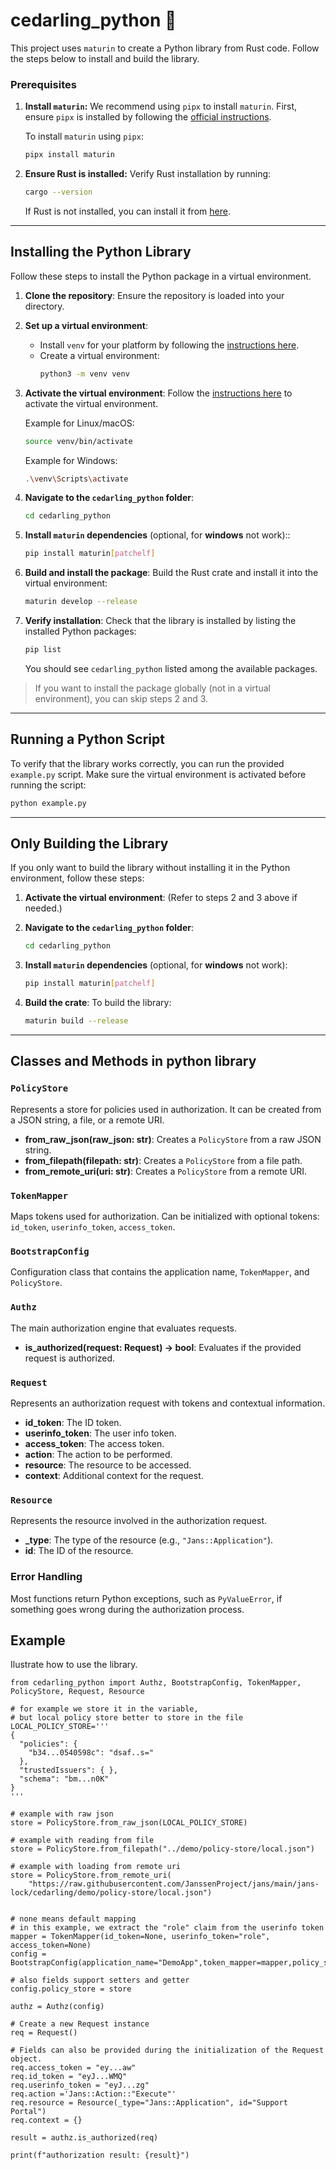# cedarling_python 🐍

This project uses `maturin` to create a Python library from Rust code. Follow the steps below to install and build the library.

### Prerequisites

1. **Install `maturin`:**
   We recommend using `pipx` to install `maturin`. First, ensure `pipx` is installed by following the [official instructions](https://pipx.pypa.io/stable/).

   To install `maturin` using `pipx`:

   ```bash
   pipx install maturin
   ```

1. **Ensure Rust is installed:**
   Verify Rust installation by running:
   ```bash
   cargo --version
   ```
   If Rust is not installed, you can install it from [here](https://www.rust-lang.org/tools/install).

---

## Installing the Python Library

Follow these steps to install the Python package in a virtual environment.

1. **Clone the repository**:
   Ensure the repository is loaded into your directory.

1. **Set up a virtual environment**:
   - Install `venv` for your platform by following the [instructions here](https://virtualenv.pypa.io/en/latest/installation.html).
   - Create a virtual environment:
     ```bash
     python3 -m venv venv
     ```
1. **Activate the virtual environment**:
   Follow the [instructions here](https://packaging.python.org/guides/installing-using-pip-and-virtual-environments/#activate-a-virtual-environment) to activate the virtual environment.

   Example for Linux/macOS:

   ```bash
   source venv/bin/activate
   ```

   Example for Windows:

   ```bash
   .\venv\Scripts\activate
   ```

1. **Navigate to the `cedarling_python` folder**:

   ```bash
   cd cedarling_python
   ```

1. **Install `maturin` dependencies** (optional, for **windows** not work)::

   ```bash
   pip install maturin[patchelf]
   ```

1. **Build and install the package**:
   Build the Rust crate and install it into the virtual environment:

   ```bash
   maturin develop --release
   ```

1. **Verify installation**:
   Check that the library is installed by listing the installed Python packages:
   ```bash
   pip list
   ```
   You should see `cedarling_python` listed among the available packages.

> If you want to install the package globally (not in a virtual environment), you can skip steps 2 and 3.

---

## Running a Python Script

To verify that the library works correctly, you can run the provided `example.py` script. Make sure the virtual environment is activated before running the script:

```bash
python example.py
```

---

## Only Building the Library

If you only want to build the library without installing it in the Python environment, follow these steps:

1. **Activate the virtual environment**:
   (Refer to steps 2 and 3 above if needed.)

1. **Navigate to the `cedarling_python` folder**:

   ```bash
   cd cedarling_python
   ```

1. **Install `maturin` dependencies** (optional, for **windows** not work):

   ```bash
   pip install maturin[patchelf]
   ```

1. **Build the crate**:
   To build the library:
   ```bash
   maturin build --release
   ```

___


## Classes and Methods in python library

### `PolicyStore`

Represents a store for policies used in authorization. It can be created from a JSON string, a file, or a remote URI.

- **from_raw_json(raw_json: str)**: Creates a `PolicyStore` from a raw JSON string.
- **from_filepath(filepath: str)**: Creates a `PolicyStore` from a file path.
- **from_remote_uri(uri: str)**: Creates a `PolicyStore` from a remote URI.

### `TokenMapper`

Maps tokens used for authorization. Can be initialized with optional tokens: `id_token`, `userinfo_token`, `access_token`.

### `BootstrapConfig`

Configuration class that contains the application name, `TokenMapper`, and `PolicyStore`.

### `Authz`

The main authorization engine that evaluates requests.

- **is_authorized(request: Request) -> bool**: Evaluates if the provided request is authorized.

### `Request`

Represents an authorization request with tokens and contextual information.

- **id_token**: The ID token.
- **userinfo_token**: The user info token.
- **access_token**: The access token.
- **action**: The action to be performed.
- **resource**: The resource to be accessed.
- **context**: Additional context for the request.

### `Resource`

Represents the resource involved in the authorization request.

- **_type**: The type of the resource (e.g., `"Jans::Application"`).
- **id**: The ID of the resource.

### Error Handling

Most functions return Python exceptions, such as `PyValueError`, if something goes wrong during the authorization process.

## Example

Ilustrate how to use the library.

```
from cedarling_python import Authz, BootstrapConfig, TokenMapper, PolicyStore, Request, Resource

# for example we store it in the variable, 
# but local policy store better to store in the file
LOCAL_POLICY_STORE='''
{
  "policies": {
    "b34...0540598c": "dsaf..s="
  },
  "trustedIssuers": { },
  "schema": "bm...n0K"
}
'''

# example with raw json
store = PolicyStore.from_raw_json(LOCAL_POLICY_STORE)

# example with reading from file
store = PolicyStore.from_filepath("../demo/policy-store/local.json")

# example with loading from remote uri
store = PolicyStore.from_remote_uri(
    "https://raw.githubusercontent.com/JanssenProject/jans/main/jans-lock/cedarling/demo/policy-store/local.json")


# none means default mapping
# in this example, we extract the "role" claim from the userinfo token
mapper = TokenMapper(id_token=None, userinfo_token="role", access_token=None)
config = BootstrapConfig(application_name="DemoApp",token_mapper=mapper,policy_store=store)

# also fields support setters and getter
config.policy_store = store

authz = Authz(config)

# Create a new Request instance
req = Request()

# Fields can also be provided during the initialization of the Request object.
req.access_token = "ey...aw"
req.id_token = "eyJ...WMQ"
req.userinfo_token = "eyJ...zg"
req.action ='Jans::Action::"Execute"'
req.resource = Resource(_type="Jans::Application", id="Support Portal")
req.context = {}

result = authz.is_authorized(req)

print(f"authorization result: {result}")

```